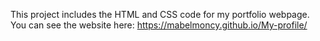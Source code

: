 This project includes the HTML and CSS code for my portfolio webpage.
You can see the website here:
https://mabelmoncy.github.io/My-profile/
